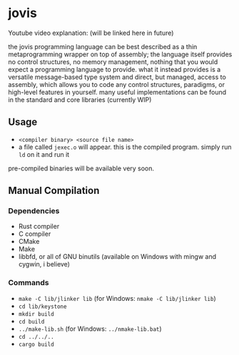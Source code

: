 # jovis
Youtube video explanation: (will be linked here in future)

the jovis programming language can be best described as a thin metaprogramming wrapper on top of assembly; the language itself provides no control structures, no memory management, nothing that you would expect a programming language to provide. what it instead provides is a versatile message-based type system and direct, but managed, access to assembly, which allows you to code any control structures, paradigms, or high-level features in yourself. many useful implementations can be found in the standard and core libraries (currently WIP)

## Usage
 - `<compiler binary> <source file name>`
 - a file called `jexec.o` will appear. this is the compiled program. simply run `ld` on it and run it

pre-compiled binaries will be available very soon.

## Manual Compilation
### Dependencies
 - Rust compiler
 - C compiler
 - CMake
 - Make
 - libbfd, or all of GNU binutils (available on Windows with mingw and cygwin, i believe)

### Commands
 - `make -C lib/jlinker lib` (for Windows: `nmake -C lib/jlinker lib`)
 - `cd lib/keystone`
 - `mkdir build`
 - `cd build`
 - `../make-lib.sh` (for Windows: `../nmake-lib.bat`)
 - `cd ../../..`
 - `cargo build`